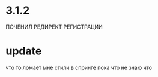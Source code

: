 # 3.1.2
ПОЧЕНИЛ РЕДИРЕКТ РЕГИСТРАЦИИ

# update 
что то ломает мне стили в спринге пока что не знаю что
